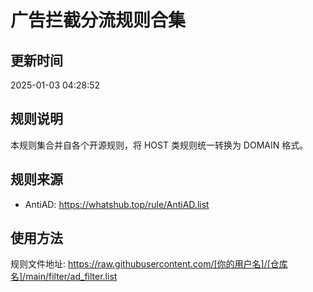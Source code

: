 # 广告拦截分流规则合集

## 更新时间
2025-01-03 04:28:52

## 规则说明
本规则集合并自各个开源规则，将 HOST 类规则统一转换为 DOMAIN 格式。

## 规则来源
- AntiAD: https://whatshub.top/rule/AntiAD.list

## 使用方法
规则文件地址: https://raw.githubusercontent.com/[你的用户名]/[仓库名]/main/filter/ad_filter.list
